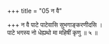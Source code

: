 +++
title = "05 न वै"

+++
न वै पाटे पाटेवासि सुभगाङ्करणीदसि ।  
पाटे भगस्य नो धेह्यथो मा महिषीं कृणु ॥ ५ ॥